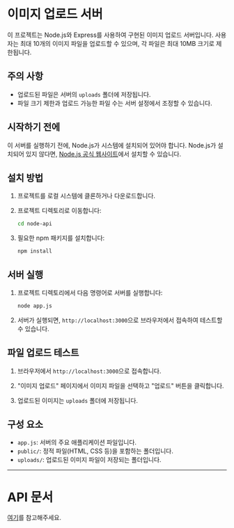 # 이미지 업로드 서버

이 프로젝트는 Node.js와 Express를 사용하여 구현된 이미지 업로드 서버입니다. 사용자는 최대 10개의 이미지 파일을 업로드할 수 있으며, 각 파일은 최대 10MB 크기로 제한됩니다.

## 주의 사항

- 업로드된 파일은 서버의 `uploads` 폴더에 저장됩니다.
- 파일 크기 제한과 업로드 가능한 파일 수는 서버 설정에서 조정할 수 있습니다.

## 시작하기 전에

이 서버를 실행하기 전에, Node.js가 시스템에 설치되어 있어야 합니다. Node.js가 설치되어 있지 않다면, [Node.js 공식 웹사이트](https://nodejs.org/)에서 설치할 수 있습니다.

## 설치 방법

1. 프로젝트를 로컬 시스템에 클론하거나 다운로드합니다.

2. 프로젝트 디렉토리로 이동합니다:

   ```bash
   cd node-api
   ```

3. 필요한 npm 패키지를 설치합니다:
   ```bash
   npm install
   ```

## 서버 실행

1. 프로젝트 디렉토리에서 다음 명령어로 서버를 실행합니다:

   ```bash
   node app.js
   ```

2. 서버가 실행되면, `http://localhost:3000`으로 브라우저에서 접속하여 테스트할 수 있습니다.

## 파일 업로드 테스트

1. 브라우저에서 `http://localhost:3000`으로 접속합니다.

2. "이미지 업로드" 페이지에서 이미지 파일을 선택하고 "업로드" 버튼을 클릭합니다.

3. 업로드된 이미지는 `uploads` 폴더에 저장됩니다.

## 구성 요소

- `app.js`: 서버의 주요 애플리케이션 파일입니다.
- `public/`: 정적 파일(HTML, CSS 등)을 포함하는 폴더입니다.
- `uploads/`: 업로드된 이미지 파일이 저장되는 폴더입니다.

---

# API 문서
[여기](https://github.com/g-magazine-hackaton/g-magazine-apis/issues/5)를 참고해주세요.
